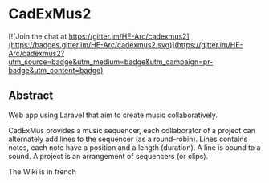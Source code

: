 # CadExMus2

[![Join the chat at https://gitter.im/HE-Arc/cadexmus2](https://badges.gitter.im/HE-Arc/cadexmus2.svg)](https://gitter.im/HE-Arc/cadexmus2?utm_source=badge&utm_medium=badge&utm_campaign=pr-badge&utm_content=badge)

## Abstract

Web app using Laravel that aim to create music collaboratively.

CadExMus provides a music sequencer, each collaborator of a project can alternately add lines to the sequencer (as a round-robin).
Lines contains notes, each note have a position and a length (duration). A line is bound to a sound.
A project is an arrangement of sequencers (or clips).

The Wiki is in french
